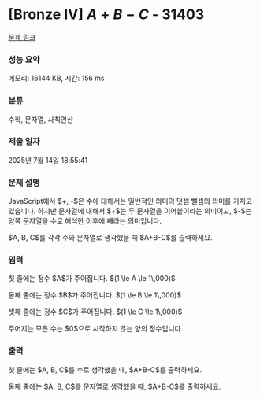 # [Bronze IV] $A + B - C$ - 31403 

[문제 링크](https://www.acmicpc.net/problem/31403) 

### 성능 요약

메모리: 16144 KB, 시간: 156 ms

### 분류

수학, 문자열, 사칙연산

### 제출 일자

2025년 7월 14일 18:55:41

### 문제 설명

<p>JavaScript에서 $+, -$은 수에 대해서는 일반적인 의미의 덧셈 뺄셈의 의미를 가지고 있습니다. 하지만 문자열에 대해서 $+$는 두 문자열을 이어붙이라는 의미이고, $-$는 양쪽 문자열을 수로 해석한 이후에 빼라는 의미입니다.</p>

<p>$A, B, C$를 각각 수와 문자열로 생각했을 때 $A+B-C$를 출력하세요.</p>

### 입력 

 <p>첫 줄에는 정수 $A$가 주어집니다. $(1 \le A \le 1\,000)$</p>

<p>둘째 줄에는 정수 $B$가 주어집니다. $(1 \le B \le 1\,000)$</p>

<p>셋째 줄에는 정수 $C$가 주어집니다. $(1 \le C \le 1\,000)$</p>

<p>주어지는 모든 수는 $0$으로 시작하지 않는 양의 정수입니다.</p>

### 출력 

 <p>첫 줄에는 $A, B, C$를 수로 생각했을 때, $A+B-C$를 출력하세요.</p>

<p>둘째 줄에는 $A, B, C$를 문자열로 생각했을 때, $A+B-C$를 출력하세요.</p>

